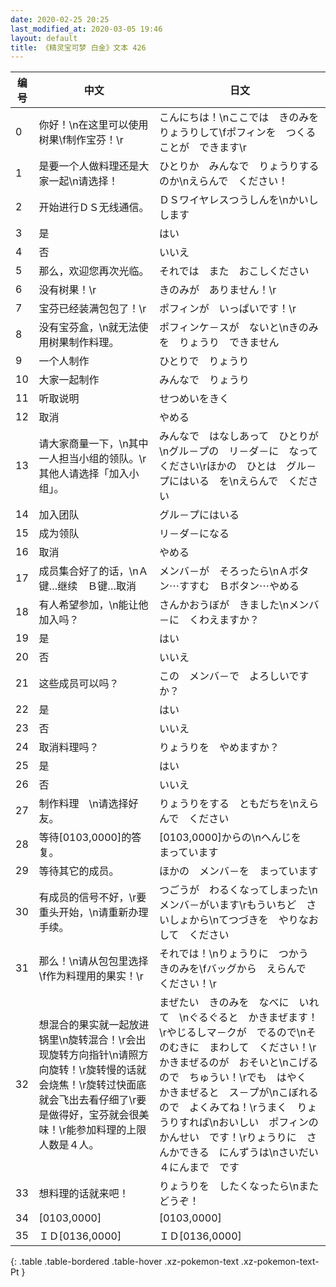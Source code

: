 ```yaml
---
date: 2020-02-25 20:25
last_modified_at: 2020-03-05 19:46
layout: default
title: 《精灵宝可梦 白金》文本 426
---
```

| 编号 | 中文 | 日文 |
| ---- | ---- | ---- |
| 0 | 你好！\n在这里可以使用树果\f制作宝芬！\r | こんにちは！\nここでは　きのみを　りょうりして\fポフィンを　つくることが　できます\r |
| 1 | 是要一个人做料理还是大家一起\n请选择！ | ひとりか　みんなで　りょうりするのか\nえらんで　ください！ |
| 2 | 开始进行ＤＳ无线通信。 | ＤＳワイヤレスつうしんを\nかいし　します |
| 3 | 是 | はい |
| 4 | 否 | いいえ |
| 5 | 那么，欢迎您再次光临。 | それでは　また　おこしください |
| 6 | 没有树果！\r | きのみが　ありません！\r |
| 7 | 宝芬已经装满包包了！\r | ポフィンが　いっぱいです！\r |
| 8 | 没有宝芬盒，\n就无法使用树果制作料理。 | ポフィンケ－スが　ないと\nきのみを　りょうり　できません |
| 9 | 一个人制作 | ひとりで　りょうり |
| 10 | 大家一起制作 | みんなで　りょうり |
| 11 | 听取说明 | せつめいをきく |
| 12 | 取消 | やめる |
| 13 | 请大家商量一下，\n其中一人担当小组的领队。\r其他人请选择「加入小组」。 | みんなで　はなしあって　ひとりが\nグル－プの　リ－ダ－に　なってください\rほかの　ひとは　グル－プにはいる　を\nえらんで　ください |
| 14 | 加入团队 | グル－プにはいる |
| 15 | 成为领队 | リ－ダ－になる |
| 16 | 取消 | やめる |
| 17 | 成员集合好了的话，\nＡ键…继续　Ｂ键…取消 | メンバ－が　そろったら\nＡボタン⋯すすむ　Ｂボタン⋯やめる |
| 18 | 有人希望参加，\n能让他加入吗？ | さんかおうぼが　きました\nメンバ－に　くわえますか？ |
| 19 | 是 | はい |
| 20 | 否 | いいえ |
| 21 | 这些成员可以吗？ | この　メンバ－で　よろしいですか？ |
| 22 | 是 | はい |
| 23 | 否 | いいえ |
| 24 | 取消料理吗？ | りょうりを　やめますか？ |
| 25 | 是 | はい |
| 26 | 否 | いいえ |
| 27 | 制作料理　\n请选择好友。 | りょうりをする　ともだちを\nえらんで　ください |
| 28 | 等待[0103,0000]的答复。 | [0103,0000]からの\nへんじを　まっています |
| 29 | 等待其它的成员。 | ほかの　メンバ－を　まっています |
| 30 | 有成员的信号不好，\r要重头开始，\n请重新办理手续。 | つごうが　わるくなってしまった\nメンバ－がいます\rもういちど　さいしょから\nてつづきを　やりなおして　ください |
| 31 | 那么！\n请从包包里选择\f作为料理用的果实！\r | それでは！\nりょうりに　つかう　きのみを\fバッグから　えらんで　ください！\r |
| 32 | 想混合的果实就一起放进锅里\n旋转混合！\r会出现旋转方向指针\n请照方向旋转！\r旋转慢的话就会烧焦！\r旋转过快面底就会飞出去看仔细了\r要是做得好，宝芬就会很美味！\r能参加料理的上限人数是４人。 | まぜたい　きのみを　なべに　いれて　\nぐるぐると　かきまぜます！\rやじるしマ－クが　でるので\nそのむきに　まわして　ください！\rかきまぜるのが　おそいと\nこげるので　ちゅうい！\rでも　はやく　かきまぜると　ス－プが\nこぼれるので　よくみてね！\rうまく　りょうりすれば\nおいしい　ポフィンの　かんせい　です！\rりょうりに　さんかできる　にんずうは\nさいだい　４にんまで　です |
| 33 | 想料理的话就来吧！ | りょうりを　したくなったら\nまた　どうぞ！ |
| 34 | [0103,0000] | [0103,0000] |
| 35 | ＩＤ[0136,0000] | ＩＤ[0136,0000] |
{: .table .table-bordered .table-hover .xz-pokemon-text .xz-pokemon-text-Pt }
